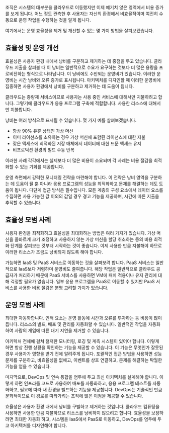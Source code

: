 조직은 시스템의 대부분을 클라우드로 이동했지만 이제 예기치 않은 영역에서 비용 증가를 보게 됩니다. 어느 정도 관측한 후 사용자는 자신의 환경에서 비효율적이며 여전히 수동으로 운영 작업을 수행하는 것을 알게 됩니다. 

여기에서는 운영 효율성을 제거 및 개선할 수 있는 몇 가지 방법을 살펴보겠습니다.

## <a name="importance-of-efficiency-and-operations"></a>효율성 및 운영 개선

효율성은 사용자 환경 내에서 낭비를 구분하고 제거하는 데 중점을 두고 있습니다. 클라우드 지출을 살펴볼 때 이 낭비는 일반적으로 수요가 요구하는 것보다 더 많은 용량을 프로비전하는 형식으로 나타납니다. 이 낭비에도 수반되는 운영비가 있습니다. 이러한 운영비는 시간 낭비와 오류 증가로 표시됩니다. 아키텍처를 디자인할 때 이러한 운영비에 집중하면 사용자 환경에서 낭비를 구분하고 제거하는 데 도움이 됩니다.

클라우드는 종량제 서비스이므로 사용자는 사용 중인 서비스에 대해서만 지불하려고 합니다. 그렇기에 클라우드가 응용 프로그램 구축에 적합합니다. 사용한 리소스에 대해서만 지불합니다.

낭비는 여러 방식으로 표시될 수 있습니다. 몇 가지 예를 살펴보겠습니다.

* 항상 90% 유휴 상태인 가상 머신
* 이미 라이선스를 소유하는 경우 가상 머신에 포함된 라이선스에 대한 지불
* 잦은 액세스에 최적화된 저장 매체에서 데이터에 대한 드문 액세스 유지
* 비프로덕션 환경의 빌드 수동 반복

이러한 사례 각각에서는 실제보다 더 많은 비용이 소요되며 각 사례는 비용 절감을 최적화할 수 있는 기회를 제공합니다.

운영 측면에서 강력한 모니터링 전략을 마련해야 합니다. 이 전략은 낭비 영역을 구분하는 데 도움이 될 뿐 아니라 응용 프로그램의 성능을 최적화하고 문제를 해결하는 데도 도움이 됩니다. 다단계 접근 방식은 필수입니다. 모든 계층의 구성 요소에서 데이터 요소를 수집하면 사용 가능한 값 이외의 값일 경우 경고 기능을 제공하며, 시간에 따른 지출을 추적할 수 있습니다.

## <a name="efficiency-best-practices"></a>효율성 모범 사례

사용자 환경을 최적화하고 효율성을 최대화하는 방법은 여러 가지가 있습니다. 가상 머신을 올바르게 크기 조정하고 사용하지 않는 가상 머신을 할당 취소하는 등의 비용 최적화 단계를 살펴보는 것부터 시작하는 것이 좋습니다. 이제 사용한 만큼 지불해야 하므로 이러한 리소스가 조금도 낭비되지 않도록 해야 합니다.

가능하면 IaaS 및 PaaS 서비스로 이동하는 것을 살펴보려 합니다. PaaS 서비스는 일반적으로 IaaS보다 저렴하며 운영비도 줄여줍니다. 해당 작업은 일반적으로 클라우드 공급자가 처리하기 때문에 PaaS 서비스를 사용하면 VM에 패치 적용이나 유지 관리에 대해 걱정할 필요가 없습니다. 일부 응용 프로그램을 PaaS로 이동할 수 있지만 PaaS 서비스를 사용한 비용 절감은 분명 고려할 가치가 있습니다.

## <a name="operational-best-practices"></a>운영 모범 사례

최대한 자동화합니다. 인적 요소는 운영 활동에 시간과 오류를 투자하는 등 비용이 많이 듭니다. 리소스의 빌드, 배포 및 관리를 자동화할 수 있습니다. 일반적인 작업을 자동화하여 사람의 개입에 따른 대기 지연을 제거할 수 있습니다.

아키텍처 전체에 걸쳐 철저한 모니터링, 로깅 및 계측 시스템이 있어야 합니다. 이렇게 하면 항상 진행 상황을 확인하는 기능을 제공할 수 있습니다. 이 기능은 무엇인가 잘못된 경우 사용자가 영향을 받기 전에 알려주게 됩니다. 포괄적인 접근 방법을 사용하면 성능 문제를 구분하고, 비효율성을 없애고, 이벤트를 상호 연결하고, 문제를 해결하는 탁월한 기능을 얻을 수 있습니다.

마지막으로, DevOps 및 연속 통합을 염두에 두고 최신 아키텍처를 설계해야 합니다. 이렇게 하면 인프라를 코드로 사용하여 배포를 자동화하고, 응용 프로그램 테스트를 자동화하고, 필요에 따라 새 환경을 빌드하는 기능을 제공합니다. DevOps는 기술적인 만큼 문화적이므로 이 경로를 따라가려는 조직에 많은 이점을 제공할 수 있습니다.

효율성은 사용자 환경 내에서 낭비를 구별하고 제거하는 것입니다. 클라우드 컴퓨팅을 사용하면 사용한 만큼 지불하므로 리소스를 낭비하지 않으려고 합니다. 효율성을 보장하려면 최대한 자동화 하고, 시스템을 IaaS에서 PaaS로 이동하고, DevOps를 염두에 두고 아키텍처를 디자인해야 합니다. 
